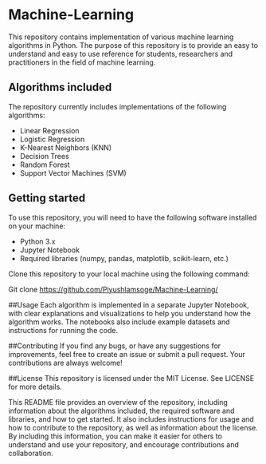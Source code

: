 # Machine-Learning
This repository contains implementation of various machine learning algorithms in Python. The purpose of this repository is to provide an easy to understand and easy to use reference for students, researchers and practitioners in the field of machine learning.

## Algorithms included
The repository currently includes implementations of the following algorithms:
* Linear Regression
* Logistic Regression
* K-Nearest Neighbors (KNN)
* Decision Trees
* Random Forest
* Support Vector Machines (SVM)

## Getting started
To use this repository, you will need to have the following software installed on your machine:
* Python 3.x
* Jupyter Notebook
* Required libraries (numpy, pandas, matplotlib, scikit-learn, etc.)

Clone this repository to your local machine using the following command:

Git clone https://github.com/Piyushlamsoge/Machine-Learning/

##Usage
Each algorithm is implemented in a separate Jupyter Notebook, with clear explanations and visualizations to help you understand how the algorithm works. The notebooks also include example datasets and instructions for running the code.

##Contributing
If you find any bugs, or have any suggestions for improvements, feel free to create an issue or submit a pull request. Your contributions are always welcome!

##License
This repository is licensed under the MIT License. See LICENSE for more details.

This README file provides an overview of the repository, including information about the algorithms included, the required software and libraries, and how to get started. It also includes instructions for usage and how to contribute to the repository, as well as information about the license. By including this information, you can make it easier for others to understand and use your repository, and encourage contributions and collaboration.

